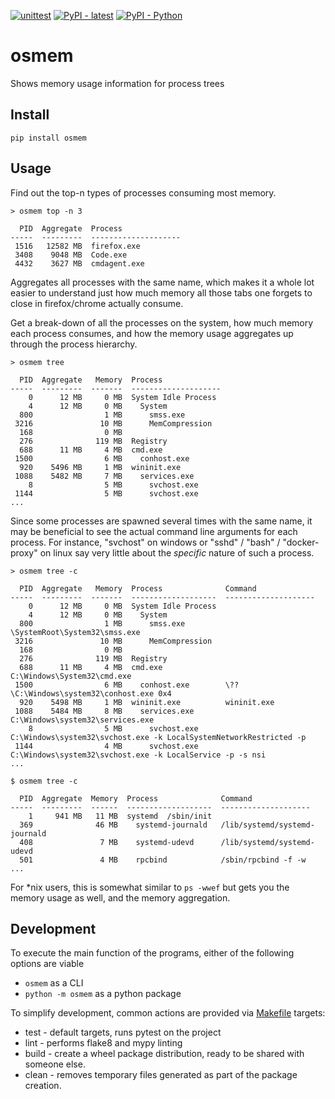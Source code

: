 [![unittest](https://img.shields.io/github/actions/workflow/status/jojje/osmem/push.yml?branch=master)](https://github.com/jojje/osmem/actions/workflows/push.yml)
[![PyPI - latest](https://img.shields.io/pypi/v/osmem?label=latest&logo=pypi)](https://pypi.org/project/osmem)
[![PyPI - Python](https://img.shields.io/pypi/pyversions/osmem?logo=pypi)](https://pypi.org/project/osmem)

# osmem

Shows memory usage information for process trees

## Install

```
pip install osmem
```

## Usage

Find out the top-n types of processes consuming most memory.
```
> osmem top -n 3

  PID  Aggregate  Process
-----  ---------  --------------------
 1516   12582 MB  firefox.exe
 3408    9048 MB  Code.exe
 4432    3627 MB  cmdagent.exe
```
Aggregates all processes with the same name, which makes it a whole lot easier to understand just how 
much memory all those tabs one forgets to close in firefox/chrome actually consume.

Get a break-down of all the processes on the system, how much memory each process consumes, and how the
memory usage aggregates up through the process hierarchy.
```
> osmem tree

  PID  Aggregate   Memory  Process
-----  ---------  -------  --------------------
    0      12 MB     0 MB  System Idle Process
    4      12 MB     0 MB    System
  800                1 MB      smss.exe
 3216               10 MB      MemCompression
  168                0 MB
  276              119 MB  Registry
  688      11 MB     4 MB  cmd.exe
 1500                6 MB    conhost.exe
  920    5496 MB     1 MB  wininit.exe
 1088    5482 MB     7 MB    services.exe
    8                5 MB      svchost.exe
 1144                5 MB      svchost.exe
...
```

Since some processes are spawned several times with the same name, it may be beneficial to see the actual
command line arguments for each process. For instance, "svchost" on windows or "sshd" / "bash" /
"docker-proxy" on linux say very little about the _specific_ nature of such a process.

```
> osmem tree -c

  PID  Aggregate   Memory  Process              Command
-----  ---------  -------  -------------------  --------------------
    0      12 MB     0 MB  System Idle Process
    4      12 MB     0 MB    System
  800                1 MB      smss.exe         \SystemRoot\System32\smss.exe
 3216               10 MB      MemCompression
  168                0 MB
  276              119 MB  Registry
  688      11 MB     4 MB  cmd.exe              C:\Windows\System32\cmd.exe
 1500                6 MB    conhost.exe        \??\C:\Windows\system32\conhost.exe 0x4
  920    5498 MB     1 MB  wininit.exe          wininit.exe
 1088    5484 MB     8 MB    services.exe       C:\Windows\system32\services.exe
    8                5 MB      svchost.exe      C:\Windows\system32\svchost.exe -k LocalSystemNetworkRestricted -p
 1144                4 MB      svchost.exe      C:\Windows\system32\svchost.exe -k LocalService -p -s nsi
...
```

```
$ osmem tree -c

  PID  Aggregate  Memory  Process              Command
-----  ---------  ------  -------------------  --------------------
    1     941 MB   11 MB  systemd  /sbin/init
  369              46 MB    systemd-journald   /lib/systemd/systemd-journald
  408               7 MB    systemd-udevd      /lib/systemd/systemd-udevd
  501               4 MB    rpcbind            /sbin/rpcbind -f -w
...
```

For *nix users, this is somewhat similar to `ps -wwef` but gets you the memory usage as well, and the memory aggregation.

## Development

To execute the main function of the programs, either of the following options are viable

* `osmem` as a CLI
* `python -m osmem` as a python package

To simplify development, common actions are provided via [Makefile](Makefile) targets:

* test - default targets, runs pytest on the project
* lint - performs flake8 and mypy linting
* build - create a wheel package distribution, ready to be shared with someone else.
* clean - removes temporary files generated as part of the package creation.
